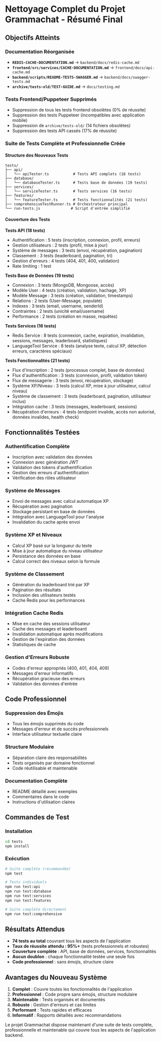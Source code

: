 # Nettoyage Complet du Projet Grammachat - Résumé Final

## Objectifs Atteints

### Documentation Réorganisée
- **`REDIS-CACHE-DOCUMENTATION.md`** → `backend/docs/redis-cache.md`
- **`frontend/src/services/CACHE-DOCUMENTATION.md`** → `frontend/docs/api-cache.md`
- **`backend/scripts/README-TESTS-SWAGGER.md`** → `backend/docs/swagger-tests.md`
- **`archive/tests-old/TEST-GUIDE.md`** → `docs/testing.md`

### Tests Frontend/Puppeteer Supprimés
- Suppression de tous les tests frontend obsolètes (0% de réussite)
- Suppression des tests Puppeteer (incompatibles avec application mobile)
- Suppression de `archive/tests-old/` (14 fichiers obsolètes)
- Suppression des tests API cassés (17% de réussite)

### Suite de Tests Complète et Professionnelle Créée

#### Structure des Nouveaux Tests
```
tests/
├── api/
│   └── apiTester.ts           # Tests API complets (18 tests)
├── database/
│   └── databaseTester.ts      # Tests base de données (19 tests)
├── services/
│   └── serviceTester.ts       # Tests services (16 tests)
├── features/
│   └── featureTester.ts       # Tests fonctionnalités (21 tests)
├── comprehensiveTestRunner.ts # Orchestrateur principal
└── run-tests.js              # Script d'entrée simplifié
```

#### Couverture des Tests

**Tests API (18 tests)**
- Authentification : 5 tests (inscription, connexion, profil, erreurs)
- Gestion utilisateurs : 2 tests (profil, mise à jour)
- Système de messages : 3 tests (envoi, récupération, pagination)
- Classement : 3 tests (leaderboard, pagination, tri)
- Gestion d'erreurs : 4 tests (404, 401, 400, validation)
- Rate limiting : 1 test

**Tests Base de Données (19 tests)**
- Connexion : 3 tests (MongoDB, Mongoose, accès)
- Modèle User : 4 tests (création, validation, hachage, XP)
- Modèle Message : 3 tests (création, validation, timestamps)
- Relations : 2 tests (User-Message, populate)
- Indexes : 3 tests (email, username, senderId)
- Contraintes : 2 tests (unicité email/username)
- Performance : 2 tests (création en masse, requêtes)

**Tests Services (16 tests)**
- Redis Service : 8 tests (connexion, cache, expiration, invalidation, sessions, messages, leaderboard, statistiques)
- LanguageTool Service : 8 tests (analyse texte, calcul XP, détection erreurs, caractères spéciaux)

**Tests Fonctionnalités (21 tests)**
- Flux d'inscription : 2 tests (processus complet, base de données)
- Flux d'authentification : 3 tests (connexion, profil, validation token)
- Flux de messagerie : 3 tests (envoi, récupération, stockage)
- Système XP/Niveau : 3 tests (calcul XP, mise à jour utilisateur, calcul niveau)
- Système de classement : 3 tests (leaderboard, pagination, utilisateur inclus)
- Intégration cache : 3 tests (messages, leaderboard, sessions)
- Récupération d'erreurs : 4 tests (endpoint invalide, accès non autorisé, données invalides, health check)

## Fonctionnalités Testées

### Authentification Complète
- Inscription avec validation des données
- Connexion avec génération JWT
- Validation des tokens d'authentification
- Gestion des erreurs d'authentification
- Vérification des rôles utilisateur

### Système de Messages
- Envoi de messages avec calcul automatique XP
- Récupération avec pagination
- Stockage persistant en base de données
- Intégration avec LanguageTool pour l'analyse
- Invalidation du cache après envoi

### Système XP et Niveaux
- Calcul XP basé sur la longueur du texte
- Mise à jour automatique du niveau utilisateur
- Persistance des données en base
- Calcul correct des niveaux selon la formule

### Système de Classement
- Génération du leaderboard trié par XP
- Pagination des résultats
- Inclusion des utilisateurs testés
- Cache Redis pour les performances

### Intégration Cache Redis
- Mise en cache des sessions utilisateur
- Cache des messages et leaderboard
- Invalidation automatique après modifications
- Gestion de l'expiration des données
- Statistiques de cache

### Gestion d'Erreurs Robuste
- Codes d'erreur appropriés (400, 401, 404, 409)
- Messages d'erreur informatifs
- Récupération gracieuse des erreurs
- Validation des données d'entrée

## Code Professionnel

### Suppression des Émojis
- Tous les émojis supprimés du code
- Messages d'erreur et de succès professionnels
- Interface utilisateur textuelle claire

### Structure Modulaire
- Séparation claire des responsabilités
- Tests organisés par domaine fonctionnel
- Code réutilisable et maintenable

### Documentation Complète
- README détaillé avec exemples
- Commentaires dans le code
- Instructions d'utilisation claires

## Commandes de Test

### Installation
```bash
cd tests
npm install
```

### Exécution
```bash
# Suite complète (recommandée)
npm test

# Tests individuels
npm run test:api
npm run test:database
npm run test:services
npm run test:features

# Suite complète directement
npm run test:comprehensive
```

## Résultats Attendus

- **74 tests au total** couvrant tous les aspects de l'application
- **Taux de réussite attendu : 95%+** (tests professionnels et robustes)
- **Couverture complète** : API, base de données, services, fonctionnalités
- **Aucun doublon** : chaque fonctionnalité testée une seule fois
- **Code professionnel** : sans émojis, structure claire

## Avantages du Nouveau Système

1. **Complet** : Couvre toutes les fonctionnalités de l'application
2. **Professionnel** : Code propre sans émojis, structure modulaire
3. **Maintenable** : Tests organisés et documentés
4. **Robuste** : Gestion d'erreurs et cas limites
5. **Performant** : Tests rapides et efficaces
6. **Informatif** : Rapports détaillés avec recommandations

Le projet Grammachat dispose maintenant d'une suite de tests complète, professionnelle et maintenable qui couvre tous les aspects de l'application backend.
